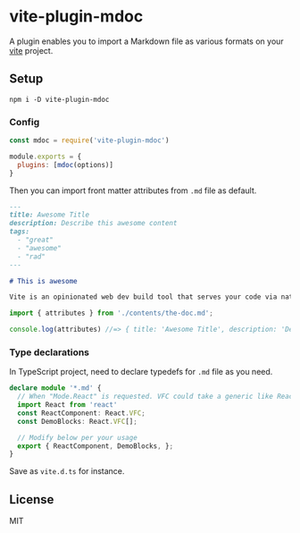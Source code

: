 # vite-plugin-mdoc

A plugin enables you to import a Markdown file as various formats on your [vite](https://github.com/vitejs/vite) project.

## Setup

```
npm i -D vite-plugin-mdoc
```

### Config

```js
const mdoc = require('vite-plugin-mdoc')

module.exports = {
  plugins: [mdoc(options)]
}
```

Then you can import front matter attributes from `.md` file as default.

```md
---
title: Awesome Title
description: Describe this awesome content
tags:
  - "great"
  - "awesome"
  - "rad"
---

# This is awesome

Vite is an opinionated web dev build tool that serves your code via native ES Module imports during dev and bundles it with Rollup for production.
```

```ts
import { attributes } from './contents/the-doc.md';

console.log(attributes) //=> { title: 'Awesome Title', description: 'Describe this awesome content', tags: ['great', 'awesome', 'rad'] }
```
### Type declarations

In TypeScript project, need to declare typedefs for `.md` file as you need.

```ts
declare module '*.md' {
  // When "Mode.React" is requested. VFC could take a generic like React.VFC<{ MyComponent: TypeOfMyComponent }>
  import React from 'react'
  const ReactComponent: React.VFC;
  const DemoBlocks: React.VFC[];

  // Modify below per your usage
  export { ReactComponent, DemoBlocks, };
}
```

Save as `vite.d.ts` for instance.

## License

MIT
